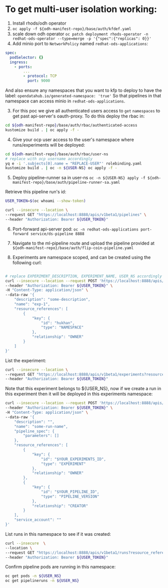 # To get multi-user isolation working:

1. Install rhods/odh operator
2. `oc apply -f ${odh-manifest-repo}/base/auth/kfdef.yaml`
3. scale down odh operator `oc patch deployment rhods-operator -n redhat-ods-operator --type=merge -p '{"spec":{"replicas": 0}}'`
4. Add minio port to `NetworkPolicy` named `redhat-ods-applications`: 

```yaml
spec:
  podSelector: {}
  ingress:
    - ports:
        ...
        - protocol: TCP
          port: 9000
```

And also ensure any namespaces that you want to kfp to deploy to have the label: `opendatahub.io/generated-namespace: 'true'`
So that pipelines in that namespace can access minio in `redhat-ods-applications`. 

3. For this poc we give all authenticated users access to `get` `namespaces` to get past api-server's oauth-proxy.
   To do this deploy the rbac in:

```bash
cd ${odh-manifest-repo}/base/auth/rbac/authenticated-access
kustomize build . | oc apply -f -
```

4. Give your ocp user access to the user's namespace where runs/experiments will be deployed: 

```bash
cd ${odh-manifest-repo}/base/auth/rbac/user-ns
# replace with ocp username accordingly
yq e -i '.subjects[0].name = "REPLACE-USER"' rolebinding.yaml 
kustomize build . | oc -n ${USER-NS} oc apply -f -
```

5. Deploy pipeline-runner sa in user-ns `oc -n ${USER-NS} apply -f ${odh-manifest-repo}/base/auth/pipeline-runner-sa.yaml`

Retrieve this pipeline run's id: 

```bash
USER_TOKEN=$(oc whoami --show-token)

curl --insecure --location \
--request GET "https://localhost:8888/apis/v1beta1/pipelines" \
--header "Authorization: Bearer ${USER_TOKEN}"
```

6. Port-forward api-server pod: `oc -n redhat-ods-applications port-forward service/ds-pipeline 8888`

7. Navigate to the ml-pipeline route and upload the pipeline provided at `${odh-manifest-repo}/base/auth/flip-coin-pipeline.yaml`

8. Experiments are namespace scoped, and can be created using the following curl: 

```bash

# replace EXPERIMENT_DESCRIPTION, EXPERIMENT_NAME, USER_NS accordingly
curl --insecure --location --request POST 'https://localhost:8888/apis/v1beta1/experiments' \
--header "Authorization: Bearer ${USER_TOKEN}" \
-H "Content-Type: application/json" \
--data-raw '{
    "description": "some-description",
    "name": "exp-1",
    "resource_references": [
        {
            "key": {
                "id": "hukhan",
                "type": "NAMESPACE"
            },
            "relationship": "OWNER"
        }
    ]
}'
```

List the experiment: 
```bash
curl --insecure --location \
--request GET "https://localhost:8888/apis/v1beta1/experiments?resource_reference_key.id=${USER_NS}&resource_reference_key.type=NAMESPACE" \
--header "Authorization: Bearer ${USER_TOKEN}"
```

Note that this experiment belongs to ${USER_NS}, now if we create a run in this experiment then it will be deployed in 
this experiments namespace: 

```bash
curl --insecure --location --request POST 'https://localhost:8888/apis/v1beta1/runs' \
--header "Authorization: Bearer ${USER_TOKEN}" \
-H "Content-Type: application/json" \
--data-raw '{
    "description": "",
    "name": "some-run-name",
    "pipeline_spec": {
        "parameters": []
    },
    "resource_references": [
        {
            "key": {
                "id": "$YOUR_EXPERIMENTS_ID",
                "type": "EXPERIMENT"
            },
            "relationship": "OWNER"
        },
        {
            "key": {
                "id": "$YOUR_PIPELINE_ID",
                "type": "PIPELINE_VERSION"
            },
            "relationship": "CREATOR"
        }
    ],
    "service_account": ""
}'

```

List runs in this namespace to see if it was created: 

```bash
curl --insecure  \
--location \
--request GET "https://localhost:8888/apis/v1beta1/runs?resource_reference_key.id=${USER_NS}&resource_reference_key.type=NAMESPACE" \
--header "Authorization: Bearer ${USER_TOKEN}"
```

Confirm pipeline pods are running in this namespace: 

```bash
oc get pods -n ${USER_NS}
oc get pipelineruns -n ${USER_NS}
```

